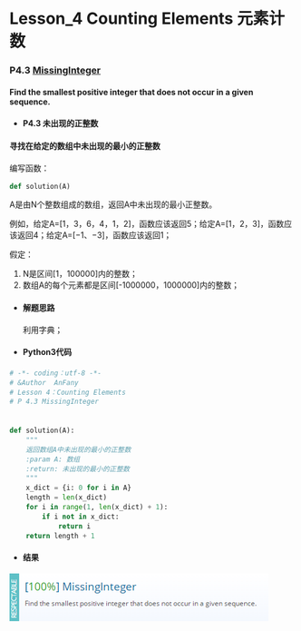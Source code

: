 # Lesson_4 Counting Elements 元素计数

### P4.3 [MissingInteger](https://app.codility.com/programmers/lessons/4-counting_elements/missing_integer/)
#### Find the smallest positive integer that does not occur in a given sequence.


* #### P4.3 未出现的正整数

#### 寻找在给定的数组中未出现的最小的正整数

编写函数：
```python
def solution(A)
```

A是由N个整数组成的数组，返回A中未出现的最小正整数。

例如，给定A=[1，3，6，4，1，2]，函数应该返回5；给定A=[1，2，3]，函数应该返回4；给定A=[−1、−3]，函数应该返回1；

假定：
  1. N是区间[1，100000]内的整数；
  2. 数组A的每个元素都是区间[-1000000，1000000]内的整数；


* #### 解题思路

   利用字典；

* #### Python3代码
```python
# -*- coding：utf-8 -*-
# &Author  AnFany
# Lesson 4：Counting Elements
# P 4.3 MissingInteger


def solution(A):
    """
    返回数组A中未出现的最小的正整数
    :param A: 数组
    :return: 未出现的最小的正整数
    """
    x_dict = {i: 0 for i in A}
    length = len(x_dict)
    for i in range(1, len(x_dict) + 1):
        if i not in x_dict:
            return i
    return length + 1

```
* #### 结果

![image](https://github.com/Anfany/Codility-Lessons-By-Python3/blob/master/L4_Counting%20Elements/4.3.png)
